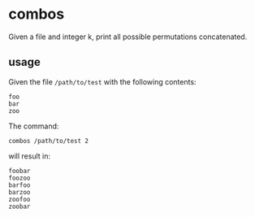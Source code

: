 # combos

Given a file and integer k, print all possible permutations concatenated.

## usage

Given the file `/path/to/test` with the following contents:

```shell
foo
bar
zoo
```

The command:
```shell
combos /path/to/test 2
```

will result in:

```shell
foobar
foozoo
barfoo
barzoo
zoofoo
zoobar
```